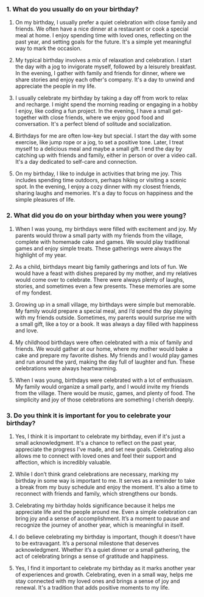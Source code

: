 ### 1. What do you usually do on your birthday?

1. On my birthday, I usually prefer a quiet celebration with close family and friends. We often have a nice dinner at a restaurant or cook a special meal at home. I enjoy spending time with loved ones, reflecting on the past year, and setting goals for the future. It's a simple yet meaningful way to mark the occasion.

2. My typical birthday involves a mix of relaxation and celebration. I start the day with a jog to invigorate myself, followed by a leisurely breakfast. In the evening, I gather with family and friends for dinner, where we share stories and enjoy each other's company. It's a day to unwind and appreciate the people in my life.

3. I usually celebrate my birthday by taking a day off from work to relax and recharge. I might spend the morning reading or engaging in a hobby I enjoy, like coding a fun project. In the evening, I have a small get-together with close friends, where we enjoy good food and conversation. It's a perfect blend of solitude and socialization.

4. Birthdays for me are often low-key but special. I start the day with some exercise, like jump rope or a jog, to set a positive tone. Later, I treat myself to a delicious meal and maybe a small gift. I end the day by catching up with friends and family, either in person or over a video call. It's a day dedicated to self-care and connection.

5. On my birthday, I like to indulge in activities that bring me joy. This includes spending time outdoors, perhaps hiking or visiting a scenic spot. In the evening, I enjoy a cozy dinner with my closest friends, sharing laughs and memories. It's a day to focus on happiness and the simple pleasures of life.

### 2. What did you do on your birthday when you were young?

1. When I was young, my birthdays were filled with excitement and joy. My parents would throw a small party with my friends from the village, complete with homemade cake and games. We would play traditional games and enjoy simple treats. These gatherings were always the highlight of my year.

2. As a child, birthdays meant big family gatherings and lots of fun. We would have a feast with dishes prepared by my mother, and my relatives would come over to celebrate. There were always plenty of laughs, stories, and sometimes even a few presents. These memories are some of my fondest.

3. Growing up in a small village, my birthdays were simple but memorable. My family would prepare a special meal, and I’d spend the day playing with my friends outside. Sometimes, my parents would surprise me with a small gift, like a toy or a book. It was always a day filled with happiness and love.

4. My childhood birthdays were often celebrated with a mix of family and friends. We would gather at our home, where my mother would bake a cake and prepare my favorite dishes. My friends and I would play games and run around the yard, making the day full of laughter and fun. These celebrations were always heartwarming.

5. When I was young, birthdays were celebrated with a lot of enthusiasm. My family would organize a small party, and I would invite my friends from the village. There would be music, games, and plenty of food. The simplicity and joy of those celebrations are something I cherish deeply.

### 3. Do you think it is important for you to celebrate your birthday?

1. Yes, I think it is important to celebrate my birthday, even if it's just a small acknowledgment. It's a chance to reflect on the past year, appreciate the progress I've made, and set new goals. Celebrating also allows me to connect with loved ones and feel their support and affection, which is incredibly valuable.

2. While I don’t think grand celebrations are necessary, marking my birthday in some way is important to me. It serves as a reminder to take a break from my busy schedule and enjoy the moment. It's also a time to reconnect with friends and family, which strengthens our bonds.

3. Celebrating my birthday holds significance because it helps me appreciate life and the people around me. Even a simple celebration can bring joy and a sense of accomplishment. It’s a moment to pause and recognize the journey of another year, which is meaningful in itself.

4. I do believe celebrating my birthday is important, though it doesn’t have to be extravagant. It’s a personal milestone that deserves acknowledgment. Whether it’s a quiet dinner or a small gathering, the act of celebrating brings a sense of gratitude and happiness.

5. Yes, I find it important to celebrate my birthday as it marks another year of experiences and growth. Celebrating, even in a small way, helps me stay connected with my loved ones and brings a sense of joy and renewal. It's a tradition that adds positive moments to my life.